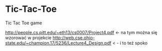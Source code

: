 # Tic-Tac-Toe
Tic Tac Toe game 

http://people.cs.pitt.edu/~eth13/cs0007/Project4.pdf <- na tym można się wzorować w projekcie
http://web.cse.ohio-state.edu/~champion.17/5236/Lecture4_Design.pdf < - i to też spoko
